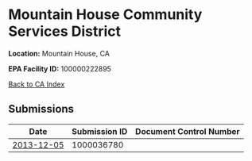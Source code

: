 # Mountain House Community Services District

**Location:** Mountain House, CA

**EPA Facility ID:** 100000222895

[Back to CA Index](../../index.md)

## Submissions

| Date | Submission ID | Document Control Number |
|------|--------------|-------------------------|
| [2013-12-05](submissions/1000036780.md) | 1000036780 |  |
